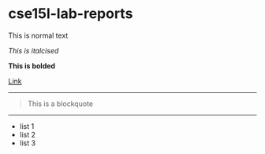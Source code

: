 # cse15l-lab-reports

This is normal text

*This is italcised*

**This is bolded**

[Link](google.com)
***
>This
>is
>a
>blockquote
***
* list 1
* list 2
* list 3
